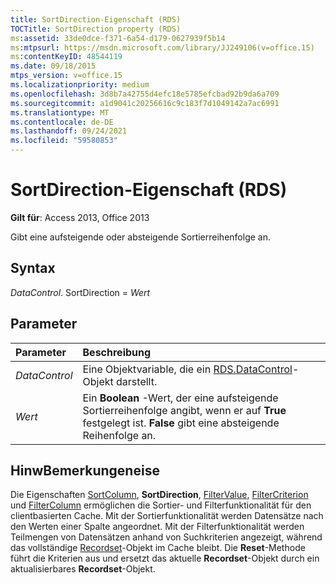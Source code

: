 ```yaml
---
title: SortDirection-Eigenschaft (RDS)
TOCTitle: SortDirection property (RDS)
ms:assetid: 33de0dce-f371-6a54-d179-0627939f5b14
ms:mtpsurl: https://msdn.microsoft.com/library/JJ249106(v=office.15)
ms:contentKeyID: 48544119
ms.date: 09/18/2015
mtps_version: v=office.15
ms.localizationpriority: medium
ms.openlocfilehash: 3d8b7a42755d4efc18e5785efcbad92b9da6a709
ms.sourcegitcommit: a1d9041c20256616c9c183f7d1049142a7ac6991
ms.translationtype: MT
ms.contentlocale: de-DE
ms.lasthandoff: 09/24/2021
ms.locfileid: "59580853"
---
```

# <a name="sortdirection-property-rds"></a>SortDirection-Eigenschaft (RDS)

**Gilt für**: Access 2013, Office 2013

Gibt eine aufsteigende oder absteigende Sortierreihenfolge an.

## <a name="syntax"></a>Syntax

*DataControl*. SortDirection = *Wert*

## <a name="parameters"></a>Parameter

|Parameter|Beschreibung|
|:--------|:----------|
|*DataControl* |Eine Objektvariable, die ein [RDS.DataControl](datacontrol-object-rds.md)-Objekt darstellt.|
|*Wert* |Ein **Boolean** -Wert, der eine aufsteigende Sortierreihenfolge angibt, wenn er auf **True** festgelegt ist. **False** gibt eine absteigende Reihenfolge an.|

## <a name="remarks"></a>HinwBemerkungeneise

Die Eigenschaften [SortColumn](sortcolumn-property-rds.md), **SortDirection**, [FilterValue](filtervalue-property-rds.md), [FilterCriterion](filtercriterion-property-rds.md) und [FilterColumn](filtercolumn-property-rds.md) ermöglichen die Sortier- und Filterfunktionalität für den clientbasierten Cache. Mit der Sortierfunktionalität werden Datensätze nach den Werten einer Spalte angeordnet. Mit der Filterfunktionalität werden Teilmengen von Datensätzen anhand von Suchkriterien angezeigt, während das vollständige [Recordset](recordset-object-ado.md)-Objekt im Cache bleibt. Die **Reset**-Methode führt die Kriterien aus und ersetzt das aktuelle **Recordset**-Objekt durch ein aktualisierbares **Recordset**-Objekt.

